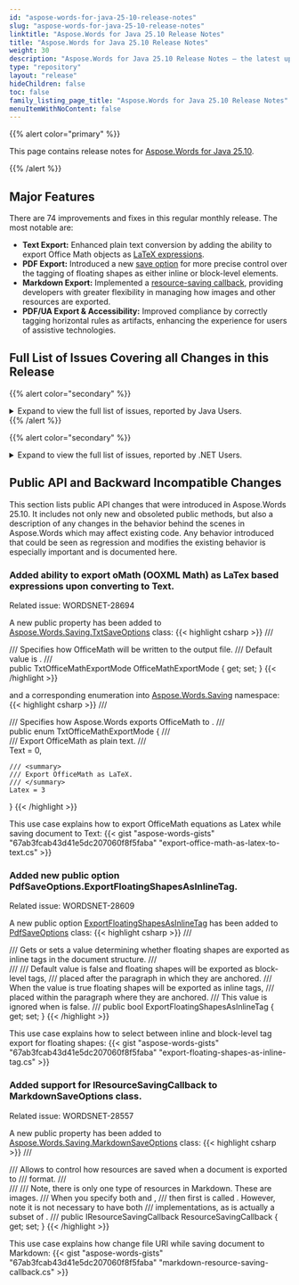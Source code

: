 ```yaml
---
id: "aspose-words-for-java-25-10-release-notes"
slug: "aspose-words-for-java-25-10-release-notes"
linktitle: "Aspose.Words for Java 25.10 Release Notes"
title: "Aspose.Words for Java 25.10 Release Notes"
weight: 30
description: "Aspose.Words for Java 25.10 Release Notes – the latest updates and fixes."
type: "repository"
layout: "release"
hideChildren: false
toc: false
family_listing_page_title: "Aspose.Words for Java 25.10 Release Notes"
menuItemWithNoContent: false
---
```


{{% alert color="primary" %}}

This page contains release notes for [Aspose.Words for Java 25.10](https://releases.aspose.com/words/java/25-10/).

{{% /alert %}}

## Major Features

There are 74 improvements and fixes in this regular monthly release. The most notable are:

- **Text Export:** Enhanced plain text conversion by adding the ability to export Office Math objects as [LaTeX expressions](https://reference.aspose.com/words/net/aspose.words.saving/txtsaveoptions/officemathexportmode/).
- **PDF Export:** Introduced a new [save option](https://reference.aspose.com/words/net/aspose.words.saving/pdfsaveoptions/exportfloatingshapesasinlinetag/) for more precise control over the tagging of floating shapes as either inline or block-level elements.
- **Markdown Export:** Implemented a [resource-saving callback](https://reference.aspose.com/words/net/aspose.words.saving/markdownsaveoptions/resourcesavingcallback/), providing developers with greater flexibility in managing how images and other resources are exported.
- **PDF/UA Export & Accessibility:** Improved compliance by correctly tagging horizontal rules as artifacts, enhancing the experience for users of assistive technologies.

## Full List of Issues Covering all Changes in this Release

{{% alert color="secondary" %}}
<details><summary>Expand to view the full list of issues, reported by Java Users.</summary>

|Key|Summary|Category|
| :- | :- | :- |
|WORDSJAVA-3120|FileCorruptedException in Java Virtual threads|Bug
|WORDSJAVA-3169|Undeclared namespace prefix exception is thrown upon reading ODT document|Bug
|WORDSJAVA-3186|Svg patterns runs too long in Java|Bug
|WORDSJAVA-3185|FontConfig fc-match tokenization breaks font names with spaces|Bug

</details>
{{% /alert %}}

{{% alert color="secondary" %}}
<details><summary>Expand to view the full list of issues, reported by .NET Users.</summary>

|Key|Summary|Category|
| :- | :- | :- |
|WORDSNET-28682|Consider preserving empty paragraphs in textboxes in PDF structure|New Feature
|WORDSNET-28694|Export oMath (OOXML Math) as LaTex based expressions upon converting to Text|New Feature
|WORDSNET-28557|Add support for IResourceSavingCallback to MarkdownSaveOptions class|New Feature
|WORDSNET-28578|Mark horizontal rules as decorative figures when saving to PDF/UA|Enhancement
|WORDSNET-24844|Support MSO properties during import tables|Enhancement
|WORDSNET-28643|Add -aw-border-color CSS round-trip property|Enhancement
|WORDSNET-15552|DOCX to Grayscale PDF rendering issue|Enhancement
|WORDSNET-12643|Add support for EPS images|Enhancement
|WORDSNET-28695|Add public API to get OfficeMath value in LaTeX format|Enhancement
|WORDSNET-21386|Saving DOCX as PCL loses bold and spacing |Bug
|WORDSNET-28627|Bounds are correct only after setting the width/height of the groupShape|Bug
|WORDSNET-28663|Content vertical position is incorrect it table cell after rendering|Bug
|WORDSNET-27588|Content in document header overlaps after rendering|Bug
|WORDSNET-28686|Position of images in header is incorrect after rendering|Bug
|WORDSNET-28690|An exception is thrown for JsonDataSource and JsonSimpleValueParseMode.Strict|Bug
|WORDSNET-28628|Setting GroupShape Width and Height does not return the correct BoundInPoints for the shape|Bug
|WORDSNET-28577|Compare result does not match MS Word output|Bug
|WORDSNET-28599|Vertical hyphen orientation changed to horizontal upon rendering to image (.NET 8)|Bug
|WORDSNET-28432|Axis title and legend positions moved upon DOCX to PDF|Bug
|WORDSNET-26326|Incorrect export barcode and unexpected union of paragraphs upon PDF import|Bug
|WORDSNET-28609|Image is tagged outside the table|Bug
|WORDSNET-28408|Import of MsoHtml lists differs from MS Word's result|Bug
|WORDSNET-28603|Hyperlinks are lost after PDF to DOCX conversion|Bug
|WORDSNET-28462|QR code from HTML is rendered improperly|Bug
|WORDSNET-28540|HTML conditional comments are parsed incorrectly|Bug
|WORDSNET-28377|Incorrect MathML output with parentheses when converting ODT to HTML|Bug
|WORDSNET-28629|StructureDocumentTag content is not exported properly to HTML |Bug
|WORDSNET-28650|Exception is thrown while converting Docx to Html|Bug
|WORDSNET-28666|Track changes partially lost when saving DOCX with dropdown content controls mapped to Custom XML|Bug
|WORDSNET-28689|Character is rendered as missed glyph|Bug
|WORDSNET-28649|PDF is improperly converted to DOCX|Bug
|WORDSNET-28617|Data labels are lost after rendering chart|Bug
|WORDSNET-28634|Chart rendering from customer generated DOCX|Bug
|WORDSNET-28605|MD to DOCX: HTML table is not rendered in output file|Bug
|WORDSNET-28670|NullReferenceException when saving DOCX to PDF|Bug
|WORDSNET-28624|Shape becomes opaque and hides content after rendering|Bug
|WORDSNET-28504|List numbering is not retained after extracting pages|Bug
|WORDSNET-28635|Equation is not rendered inside the table|Bug
|WORDSNET-28639|DOCX to PDF: Content control export brakes layout|Bug
|WORDSNET-28668|InvalidOperationException is thrown upon saving document after updating SDT|Bug
|WORDSNET-26360|Incorrect alignment of labels on X axis of charts|Bug
|WORDSNET-28638|Checkboxes are not exported in the output file|Bug
|WORDSNET-28633|ArgumentOutOfRangeException on DOCX to XLSX re-saving|Bug
|WORDSNET-28612|Compare result does not match MS Word output|Bug
|WORDSNET-28644|Content is moved to the next page after open/save RTF|Bug
|WORDSNET-25066|Tables are recognized improperly upon loading PDF document|Bug
|WORDSNET-28620|Cell background is imported from RTF improperly|Bug
|WORDSNET-28642|Too small height of row in XLSX output|Bug
|WORDSNET-28640|ArgumentOutOfRangeException upon rendering to PDF|Bug
|WORDSNET-28647|Arabic numbers changed to European after adding HarfBuzzTextShaperFactory|Bug
|WORDSNET-28637|Document corruption after using XmlMapping.SetMapping|Bug
|WORDSNET-28606|Insert HTML works slow|Bug
|WORDSNET-28334|Reverse order of Arabic text characters in SVG export|Bug
|WORDSNET-28619|Text direction in shape is incorrect after rendering|Bug
|WORDSNET-28630|FileCorruptedException is thrown upon loading DOCX document|Bug
|WORDSNET-28608|Aspose.Words does not allow using DoubleStrikeThrough effect for insert and movedTo revisions|Bug
|WORDSNET-28636|Font variation parameters are missing in TTFont|Bug
|WORDSNET-28553|Incorrect size of plot area with a manual layout if type of the manual layout is "Outer".|Bug
|WORDSNET-28625|Font is substituted even if it is available|Bug
|WORDSNET-25957|Wrong table layout when converting PDF to DOCX|Bug
|WORDSNET-28388|Extra spaces appears in URLs after convertion PDF to MD|Bug
|WORDSNET-28561|HarfBuzz caching issue with variable fonts|Bug
|WORDSNET-28671|Page reference numbers issue|Bug
|WORDSNET-28244|Incorrect font is applied when converting DOCX to Fixed-HTML|Bug
|WORDSNET-28632|Shared static state between different Document instances corrupts font substitution|Bug
|WORDSNET-28535|Inconsistent behavior with UpdatePageLayout() when using tables with different column counts|Bug
|WORDSNET-28621|FontSubstitution adds an additional file to the generated output|Bug
|WORDSNET-27564|Parentheses are not exported properly to MathML|Bug
|WORDSNET-23804|Matrix brackets are not displayed when HtmlOfficeMathOutputMode.MathML is used|Bug
|WORDSNET-26374|Vertical bars brackets in equation are lost after converting to HTML with HtmlOfficeMathOutputMode.MathML|Bug
</details>

## Public API and Backward Incompatible Changes

This section lists public API changes that were introduced in Aspose.Words 25.10. It includes not only new and obsoleted public methods, but also a description of any changes in the behavior behind the scenes in Aspose.Words which may affect existing code. Any behavior introduced that could be seen as regression and modifies the existing behavior is especially important and is documented here.

### Added ability to export oMath (OOXML Math) as LaTex based expressions upon converting to Text.

Related issue: WORDSNET-28694

A new public property has been added to [Aspose.Words.Saving.TxtSaveOptions](https://reference.aspose.com/words/net/aspose.words.saving/txtsaveoptions/) class:
{{< highlight csharp >}}
/// <summary>
/// Specifies how OfficeMath will be written to the output file.
/// Default value is <see cref="TxtOfficeMathExportMode.Text"/>.
/// </summary>
public TxtOfficeMathExportMode OfficeMathExportMode { get; set; }
{{< /highlight >}}

and a corresponding enumeration into [Aspose.Words.Saving](https://reference.aspose.com/words/net/aspose.words.saving/) namespace:
{{< highlight csharp >}}
/// <summary>
/// Specifies how Aspose.Words exports OfficeMath to <see cref="SaveFormat.Text"/>.
/// </summary>
public enum TxtOfficeMathExportMode
{
    /// <summary>
    /// Export OfficeMath as plain text.
    /// </summary>
    Text = 0,

    /// <summary>
    /// Export OfficeMath as LaTeX.
    /// </summary>
    Latex = 3
}
{{< /highlight >}}

This use case explains how to export OfficeMath equations as Latex while saving document to Text:
{{< gist "aspose-words-gists" "67ab3fcab43d41e5dc207060f8f5faba" "export-office-math-as-latex-to-text.cs" >}}

### Added new public option PdfSaveOptions.ExportFloatingShapesAsInlineTag.

Related issue: WORDSNET-28609

A new public option [ExportFloatingShapesAsInlineTag](https://reference.aspose.com/words/net/aspose.words.saving/pdfsaveoptions/exportfloatingshapesasinlinetag/) has been added to [PdfSaveOptions](https://reference.aspose.com/words/net/aspose.words.saving/pdfsaveoptions/) class:
{{< highlight csharp >}}
/// <summary>
/// Gets or sets a value determining whether floating shapes are exported as inline tags in the document structure.
/// </summary>
/// <remarks>
/// <para> Default value is <c>false</c> and floating shapes will be exported as block-level tags,
/// placed after the paragraph in which they are anchored.</para>
/// <para> When the value is <c>true</c> floating shapes will be exported as inline tags,
/// placed within the paragraph where they are anchored.</para>
/// <para> This value is ignored when <see cref="ExportDocumentStructure"/> is <c>false</c>. </para>
/// </remarks>
public bool ExportFloatingShapesAsInlineTag { get; set; }
{{< /highlight >}}

This use case explains how to select between inline and block-level tag export for floating shapes:
{{< gist "aspose-words-gists" "67ab3fcab43d41e5dc207060f8f5faba" "export-floating-shapes-as-inline-tag.cs" >}}

### Added support for IResourceSavingCallback to MarkdownSaveOptions class.

Related issue: WORDSNET-28557

A new public property has been added to [Aspose.Words.Saving.MarkdownSaveOptions](https://reference.aspose.com/words/net/aspose.words.saving/markdownsaveoptions/) class:
{{< highlight csharp >}}
/// <summary>
/// Allows to control how resources are saved when a document is exported to
/// <see cref="Aspose.Words.SaveFormat.Markdown"/> format.
/// </summary>
/// <remarks>
/// Note, there is only one type of resources in Markdown. These are images.
/// When you specify both <see cref="ImageSavingCallback"/> and <see cref="ResourceSavingCallback"/>,
/// then first is called <see cref="ResourceSavingCallback"/>. However, note it is not necessary to have both
/// implementations, as <see cref="ImageSavingArgs"/> is actually a subset of <see cref="ResourceSavingArgs"/>.
/// </remarks>
public IResourceSavingCallback ResourceSavingCallback { get; set; }
{{< /highlight >}}

This use case explains how change file URI while saving document to Markdown:
{{< gist "aspose-words-gists" "67ab3fcab43d41e5dc207060f8f5faba" "markdown-resource-saving-callback.cs" >}}